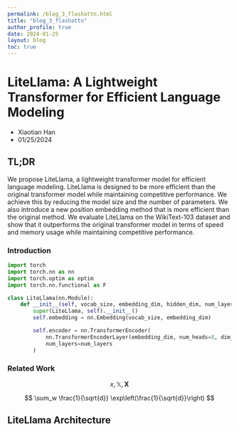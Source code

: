 ```yaml
---
permalink: /blog_3_flashattn.html
title: "blog_3_flashattn"
author_profile: true
date: 2024-01-25
layout: blog
toc: true
---
```


# LiteLlama: A Lightweight Transformer for Efficient Language Modeling

- Xiaotian Han
- 01/25/2024

## TL;DR
We propose LiteLlama, a lightweight transformer model for efficient language modeling. LiteLlama is designed to be more efficient than the original transformer model while maintaining competitive performance. We achieve this by reducing the model size and the number of parameters. We also introduce a new position embedding method that is more efficient than the original method. We evaluate LiteLlama on the WikiText-103 dataset and show that it outperforms the original transformer model in terms of speed and memory usage while maintaining competitive performance.

### Introduction



```python
import torch
import torch.nn as nn
import torch.optim as optim
import torch.nn.functional as F

class LiteLlama(nn.Module):
    def __init__(self, vocab_size, embedding_dim, hidden_dim, num_layers):
        super(LiteLlama, self).__init__()
        self.embedding = nn.Embedding(vocab_size, embedding_dim)

        self.encoder = nn.TransformerEncoder(
            nn.TransformerEncoderLayer(embedding_dim, num_heads=8, dim_feedforward=hidden_dim),
            num_layers=num_layers
        )
```


### Related Work

$$
x, \mathbb{X},  \mathbf{X}
$$

$$
\sum_w \frac{1}{\sqrt{d}} \exp\left(\frac{1}{\sqrt{d}}\right)
$$



## LiteLlama Architecture



